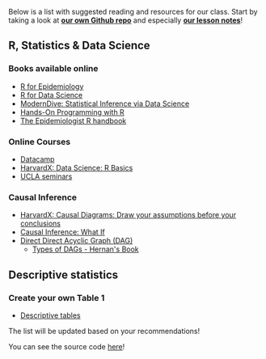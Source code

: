 Below is a list with suggested reading and resources for our class. 
Start by taking a look at **[our own Github repo](<https://github.com/transatlantic-comppsych/teaching_Athens>)** and especially **[our lesson notes](<https://github.com/transatlantic-comppsych/teaching_Athens/blob/main/athens_teaching_code.Rmd>)**!
## R, Statistics & Data Science
### Books available online
- [R for Epidemiology](<https://www.r4epi.com/>)
- [R for Data Science](<https://r4ds.hadley.nz/>)
- [ModernDive: Statistical Inference via Data Science](<https://moderndive.com/index.html>)
- [Hands-On Programming with R](<https://rstudio-education.github.io/hopr/>)
- [The Epidemiologist R handbook](<https://epirhandbook.com/en>)
### Online Courses
- [Datacamp](<https://www.datacamp.com/>)
- [HarvardX: Data Science: R Basics](<https://www.edx.org/learn/r-programming/harvard-university-data-science-r-basics>)
- [UCLA seminars](<https://discord.com/channels/1193942491943145493/1222583086622052453/1222654932604157962>)
### Causal Inference
- [HarvardX: Causal Diagrams: Draw your assumptions before your conclusions](<https://www.edx.org/learn/data-analysis/harvard-university-causal-diagrams-draw-your-assumptions-before-your-conclusions>)
- [Causal Inference: What If](<https://www.hsph.harvard.edu/miguel-hernan/causal-inference-book/>)
- [Direct Direct Acyclic Graph (DAG)](<https://www.r4epi.com/introduction-to-directed-acyclic-graphs>)
  - [Types of DAGs - Hernan's Book](<https://sgfin.github.io/2019/06/19/Causal-Inference-Book-All-DAGs/>)

## Descriptive statistics

### Create your own Table 1
- [Descriptive tables](<https://epirhandbook.com/en/new_pages/tables_descriptive.html>)


The list will be updated based on your recommendations!

You can see the source code [here](<https://github.com/LabAsim/discord_bot>)!